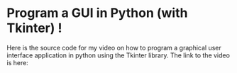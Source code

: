 # Program a GUI in Python (with Tkinter) !
Here is the source code for my video on how to program a graphical user interface application in python using the Tkinter library. The link to the video is here: 
